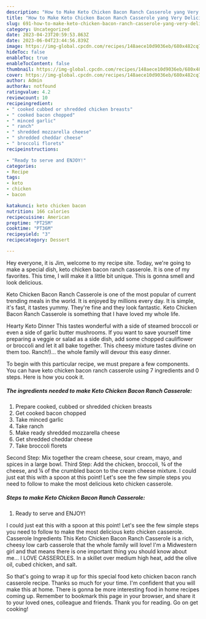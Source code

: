 ```yaml
---
description: "How to Make Keto Chicken Bacon Ranch Casserole yang Very Delicious"
title: "How to Make Keto Chicken Bacon Ranch Casserole yang Very Delicious"
slug: 691-how-to-make-keto-chicken-bacon-ranch-casserole-yang-very-delicious
category: Uncategorized
date: 2023-04-23T20:59:53.863Z
date: 2023-06-04T23:44:56.839Z
image: https://img-global.cpcdn.com/recipes/148aece10d9036eb/680x482cq70/keto-chicken-bacon-ranch-casserole-recipe-main-photo.jpg
hideToc: false
enableToc: true
enableTocContent: false
thumbnail: https://img-global.cpcdn.com/recipes/148aece10d9036eb/680x482cq70/keto-chicken-bacon-ranch-casserole-recipe-main-photo.jpg
cover: https://img-global.cpcdn.com/recipes/148aece10d9036eb/680x482cq70/keto-chicken-bacon-ranch-casserole-recipe-main-photo.jpg
author: Admin
authorAv: notfound
ratingvalue: 4.2
reviewcount: 10
recipeingredient:
- " cooked cubbed or shredded chicken breasts"
- " cooked bacon chopped"
- " minced garlic"
- " ranch"
- " shredded mozzarella cheese"
- " shredded cheddar cheese"
- " broccoli florets"
recipeinstructions:

- "Ready to serve and ENJOY!"
categories:
- Recipe
tags:
- keto
- chicken
- bacon

katakunci: keto chicken bacon 
nutrition: 166 calories
recipecuisine: American
preptime: "PT25M"
cooktime: "PT36M"
recipeyield: "3"
recipecategory: Dessert

---
```



Hey everyone, it is Jim, welcome to my recipe site. Today, we're going to make a special dish, keto chicken bacon ranch casserole. It is one of my favorites. This time, I will make it a little bit unique. This is gonna smell and look delicious.

Keto Chicken Bacon Ranch Casserole is one of the most popular of current trending meals in the world. It is enjoyed by millions every day. It is simple, it's fast, it tastes yummy. They're fine and they look fantastic. Keto Chicken Bacon Ranch Casserole is something that I have loved my whole life.

Hearty Keto Dinner This tastes wonderful with a side of steamed broccoli or even a side of garlic butter mushrooms. If you want to save yourself time preparing a veggie or salad as a side dish, add some chopped cauliflower or broccoli and let it all bake together. This cheesy mixture tastes divine on them too. Ranch!)… the whole family will devour this easy dinner.


To begin with this particular recipe, we must prepare a few components. You can have keto chicken bacon ranch casserole using 7 ingredients and 0 steps. Here is how you cook it.

<!--inarticleads1-->

##### The ingredients needed to make Keto Chicken Bacon Ranch Casserole:

1. Prepare  cooked, cubbed or shredded chicken breasts
1. Get  cooked bacon chopped
1. Take  minced garlic
1. Take  ranch
1. Make ready  shredded mozzarella cheese
1. Get  shredded cheddar cheese
1. Take  broccoli florets


Second Step: Mix together the cream cheese, sour cream, mayo, and spices in a large bowl. Third Step: Add the chicken, broccoli, ¾ of the cheese, and ¼ of the crumbled bacon to the cream cheese mixture. I could just eat this with a spoon at this point! Let&#39;s see the few simple steps you need to follow to make the most delicious keto chicken casserole. 

<!--inarticleads2-->

##### Steps to make Keto Chicken Bacon Ranch Casserole:


1. Ready to serve and ENJOY!

I could just eat this with a spoon at this point! Let&#39;s see the few simple steps you need to follow to make the most delicious keto chicken casserole. Casserole Ingredients This Keto Chicken Bacon Ranch Casserole is a rich, cheesy low carb casserole that the whole family will love! I&#39;m a Midwestern girl and that means there is one important thing you should know about me… I LOVE CASSEROLES. In a skillet over medium high heat, add the olive oil, cubed chicken, and salt. 

So that's going to wrap it up for this special food keto chicken bacon ranch casserole recipe. Thanks so much for your time. I'm confident that you will make this at home. There is gonna be more interesting food in home recipes coming up. Remember to bookmark this page in your browser, and share it to your loved ones, colleague and friends. Thank you for reading. Go on get cooking!
